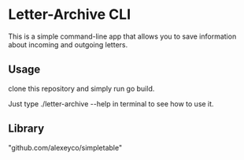 # Letter-Archive CLI

This is a simple command-line app that allows you to save information about incoming and outgoing letters.

## Usage

clone this repository and simply run go build.

Just type ./letter-archive --help in terminal to see how to use it.

## Library

"github.com/alexeyco/simpletable"

